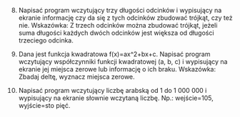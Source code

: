 8. Napisać program wczytujący trzy długości odcinków i wypisujący na ekranie informację czy da
się z tych odcinków zbudować trójkąt, czy też nie.
Wskazówka: Z trzech odcinków można zbudować trójkąt, jeżeli suma długości każdych dwóch
odcinków jest większa od długości trzeciego odcinka.

9. Dana jest funkcja kwadratowa f(x)=ax^2+bx+c. Napisać program wczytujący współczynniki
funkcji kwadratowej (a, b, c) i wypisujący na ekranie jej miejsca zerowe lub informację o ich
braku.
Wskazówka: Zbadaj deltę, wyznacz miejsca zerowe.

10. Napisać program wczytujący liczbę arabską od 1 do 1 000 000 i wypisujący na ekranie
słownie wczytaną liczbę.
Np.: wejście=105, wyjście=sto pięć.
